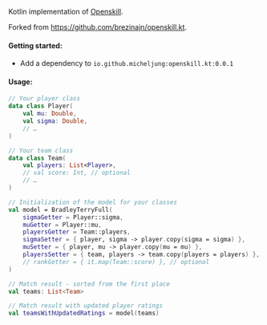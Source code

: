 Kotlin implementation of [Openskill](https://github.com/philihp/openskill.js).

Forked from https://github.com/brezinajn/openskill.kt.

#### Getting started:

* Add a dependency to `io.github.micheljung:openskill.kt:0.0.1`

#### Usage:

```kotlin
// Your player class
data class Player(
    val mu: Double,
    val sigma: Double,
    // …
)

// Your team class
data class Team(
    val players: List<Player>,
    // val score: Int, // optional
    // …
)

// Initialization of the model for your classes
val model = BradleyTerryFull(
    sigmaGetter = Player::sigma,
    muGetter = Player::mu,
    playersGetter = Team::players,
    sigmaSetter = { player, sigma -> player.copy(sigma = sigma) },
    muSetter = { player, mu -> player.copy(mu = mu) },
    playersSetter = { team, players -> team.copy(players = players) },
    // rankGetter = { it.map(Team::score) }, // optional 
)

// Match result - sorted from the first place
val teams: List<Team>

// Match result with updated player ratings
val teamsWithUpdatedRatings = model(teams)
```
